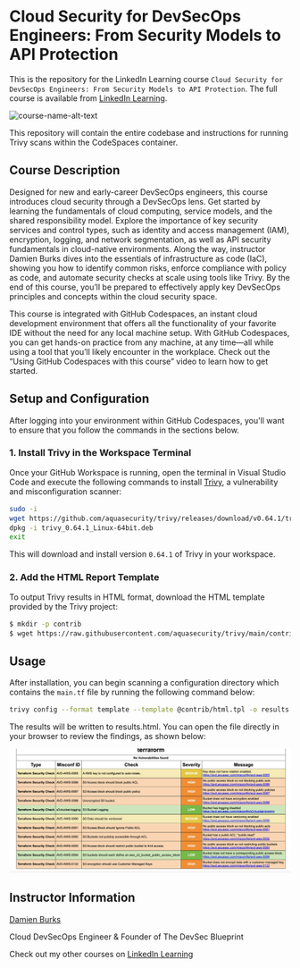 # Cloud Security for DevSecOps Engineers: From Security Models to API Protection

This is the repository for the LinkedIn Learning course `Cloud Security for DevSecOps Engineers: From Security Models to API Protection`. The full course is available from [LinkedIn Learning][lil-course-url].

![course-name-alt-text][lil-thumbnail-url]

This repository will contain the entire codebase and instructions for running Trivy scans within the CodeSpaces container.

## Course Description

<p>Designed for new and early-career DevSecOps engineers, this course introduces cloud security through a DevSecOps lens. Get started by learning the fundamentals of cloud computing, service models, and the shared responsibility model. Explore the importance of key security services and control types, such as identity and access management (IAM), encryption, logging, and network segmentation, as well as API security fundamentals in cloud-native environments. Along the way, instructor Damien Burks dives into the essentials of infrastructure as code (IaC), showing you how to identify common risks, enforce compliance with policy as code, and automate security checks at scale using tools like Trivy. By the end of this course, you’ll be prepared to effectively apply key DevSecOps principles and concepts within the cloud security space.</p><p>This course is integrated with GitHub Codespaces, an instant cloud development environment that offers all the functionality of your favorite IDE without the need for any local machine setup. With GitHub Codespaces, you can get hands-on practice from any machine, at any time—all while using a tool that you’ll likely encounter in the workplace. Check out the “Using GitHub Codespaces with this course” video to learn how to get started.</p>

## Setup and Configuration

After logging into your environment within GitHub Codespaces, you'll want to ensure that you follow the commands in the sections below.

### 1. Install Trivy in the Workspace Terminal

Once your GitHub Workspace is running, open the terminal in Visual Studio Code and execute the following commands to install [Trivy](https://aquasecurity.github.io/trivy/), a vulnerability and misconfiguration scanner:

```bash
sudo -i
wget https://github.com/aquasecurity/trivy/releases/download/v0.64.1/trivy_0.64.1_Linux-64bit.deb
dpkg -i trivy_0.64.1_Linux-64bit.deb
exit
```

This will download and install version `0.64.1` of Trivy in your workspace.

### 2. Add the HTML Report Template

To output Trivy results in HTML format, download the HTML template provided by the Trivy project:

```bash
$ mkdir -p contrib
$ wget https://raw.githubusercontent.com/aquasecurity/trivy/main/contrib/html.tpl -O contrib/html.tpl
```

## Usage

After installation, you can begin scanning a configuration directory which contains the `main.tf` file by running the following command below:

```bash
trivy config --format template --template @contrib/html.tpl -o results.html 04_06/
```

The results will be written to results.html. You can open the file directly in your browser to review the findings, as shown below:

![Results](./docs/images/trivy_results.png)

## Instructor Information

[Damien Burks]

Cloud DevSecOps Engineer & Founder of The DevSec Blueprint

Check out my other courses on [LinkedIn Learning](0)

<!-- README Links -->

[0]: # "Replace these placeholder URLs with actual course URLs"
[lil-course-url]: https://www.linkedin.com/learning/cloud-security-for-devsecops-engineers-from-security-models-to-api-protection
[lil-thumbnail-url]: https://media.licdn.com/dms/image/v2/D4E0DAQHQo03dJr-HOw/learning-public-crop_675_1200/B4EZmhfhRnHgAc-/0/1759351018912?e=2147483647&v=beta&t=TudLGEWO4r0WQ_N4untrst_DyLy7IwswBMt66XJjL5Q
[Damien Burks]: https://www.linkedin.com/in/damienjburks/
